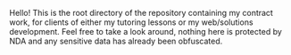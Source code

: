 Hello! 
This is the root directory of the repository containing my contract work, for clients of either my tutoring lessons or my web/solutions development. Feel free to take a look around, nothing here is protected by NDA and any sensitive data has already been obfuscated. 
